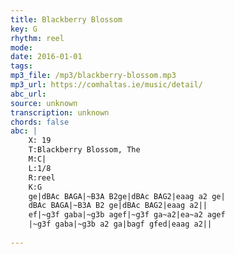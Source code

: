 ```yaml
---
title: Blackberry Blossom
key: G
rhythm: reel
mode: 
date: 2016-01-01
tags:
mp3_file: /mp3/blackberry-blossom.mp3
mp3_url: https://comhaltas.ie/music/detail/
abc_url: 
source: unknown
transcription: unknown
chords: false
abc: |
    X: 19
    T:Blackberry Blossom, The
    M:C|
    L:1/8
    R:reel
    K:G
    ge|dBAc BAGA|~B3A B2ge|dBAc BAG2|eaag a2 ge|
    dBAc BAGA|~B3A B2 ge|dBAc BAG2|eaag a2||
    ef|~g3f gaba|~g3b agef|~g3f ga~a2|ea~a2 agef
    |~g3f gaba|~g3b a2 ga|bagf gfed|eaag a2||
    
---
```


